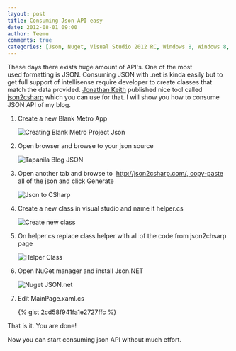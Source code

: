 ```yaml
---
layout: post
title: Consuming Json API easy
date: 2012-08-01 09:00
author: Teemu
comments: true
categories: [Json, Nuget, Visual Studio 2012 RC, Windows 8, Windows 8, WinRT, wordpress]
---
```

These days there exists huge amount of API's. One of the most used formatting is JSON.
Consuming JSON with .net is kinda easily but to get full support of intellisense require developer to create classes that match the data provided.
[Jonathan Keith](http://jonkeith.com/) published nice tool called [json2csharp](http://json2csharp.com/) which you can use for that.
I will show you how to consume JSON API of my blog.
<!--more-->

1. Create a new Blank Metro App

   ![Creating Blank Metro Project Json](https://res.cloudinary.com/tapanila-net/image/upload/h_207,w_300/v1388360801/CreatingBlankMetroProjectJSON_ixpaz8.png)

2. Open browser and browse to your json source

   ![Tapanila Blog JSON](https://res.cloudinary.com/tapanila-net/image/upload/h_243,w_300/v1388360799/TapanilaBlogJSON_onb2j7.png)
 
3. Open another tab and browse to  http://json2csharp.com/, copy-paste all of the json and click Generate

   ![Json to CSharp](https://res.cloudinary.com/tapanila-net/image/upload/h_300,w_164/v1388360798/JSON2CSHARP_lnxrcp.png)
 
4. Create a new class in visual studio and name it helper.cs

   ![Create new class](https://res.cloudinary.com/tapanila-net/image/upload/h_300,w_277/v1388360796/CreateNewClass_ttpuvi.png)
 
5. On helper.cs replace class helper with all of the code from json2chsarp page

   ![Helper Class](https://res.cloudinary.com/tapanila-net/image/upload/h_300,w_117/v1388360795/HelperClass_fpmyht.png)
 
6. Open NuGet manager and install Json.NET

   ![Nuget JSON.net](https://res.cloudinary.com/tapanila-net/image/upload/h_193,w_300/v1388360794/NugetJsonNET_mf7yah.png)
 
7. Edit MainPage.xaml.cs

   {% gist 2cd58f941fa1e2727ffc %}

That is it. You are done!

Now you can start consuming json API without much effort.
